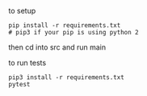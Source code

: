 to setup

```
pip install -r requirements.txt
# pip3 if your pip is using python 2
```

then cd into src and run main


to run tests

```
pip3 install -r requirements.txt
pytest
```